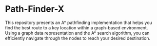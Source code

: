 # Path-Finder-X
This repository presents an A* pathfinding implementation that helps you find the best route to a key location within a graph-based environment. Using a graph data representation and the A* search algorithm, you can efficiently navigate through the nodes to reach your desired destination.
